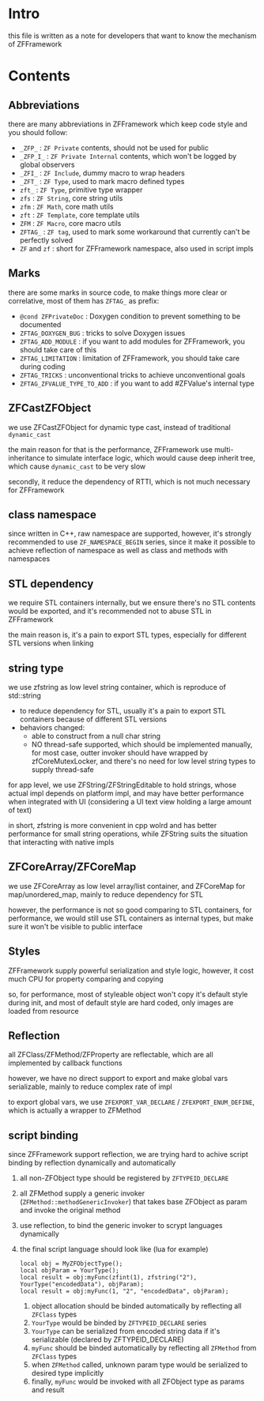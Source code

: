 # Intro

this file is written as a note for developers that want to know the mechanism of ZFFramework

# Contents

## Abbreviations

there are many abbreviations in ZFFramework which keep code style and you should follow:

* `_ZFP_` : `ZF Private` contents, should not be used for public
* `_ZFP_I_` : `ZF Private Internal` contents, which won't be logged by global observers
* `_ZFI_` : `ZF Include`, dummy macro to wrap headers
* `_ZFT_` : `ZF Type`, used to mark macro defined types
* `zft_` : `ZF Type`, primitive type wrapper
* `zfs` : `ZF String`, core string utils
* `zfm` : `ZF Math`, core math utils
* `zft` : `ZF Template`, core template utils
* `ZFM` : `ZF Macro`, core macro utils
* `ZFTAG_` : `ZF tag`, used to mark some workaround that currently can't be perfectly solved
* `ZF` and `zf` : short for ZFFramework namespace, also used in script impls


## Marks

there are some marks in source code, to make things more clear or correlative,
most of them has `ZFTAG_` as prefix:

* `@cond ZFPrivateDoc` : Doxygen condition to prevent something to be documented
* `ZFTAG_DOXYGEN_BUG` : tricks to solve Doxygen issues
* `ZFTAG_ADD_MODULE` : if you want to add modules for ZFFramework, you should take care of this
* `ZFTAG_LIMITATION` : limitation of ZFFramework, you should take care during coding
* `ZFTAG_TRICKS` : unconventional tricks to achieve unconventional goals
* `ZFTAG_ZFVALUE_TYPE_TO_ADD` : if you want to add #ZFValue's internal type


## ZFCastZFObject

we use ZFCastZFObject for dynamic type cast, instead of traditional `dynamic_cast`

the main reason for that is the performance, ZFFramework use multi-inheritance to simulate interface logic,
which would cause deep inherit tree, which cause `dynamic_cast` to be very slow

secondly, it reduce the dependency of RTTI, which is not much necessary for ZFFramework


## class namespace

since written in C++, raw namespace are supported, however,
it's strongly recommended to use `ZF_NAMESPACE_BEGIN` series,
since it make it possible to achieve reflection of namespace
as well as class and methods with namespaces


## STL dependency

we require STL containers internally, but we ensure there's no STL contents would be exported,
and it's recommended not to abuse STL in ZFFramework

the main reason is, it's a pain to export STL types,
especially for different STL versions when linking


## string type

we use zfstring as low level string container, which is reproduce of std::string

* to reduce dependency for STL, usually it's a pain to export STL containers because of different STL versions
* behaviors changed:
    * able to construct from a null char string
    * NO thread-safe supported,
        which should be implemented manually,
        for most case, outter invoker should have wrapped by zfCoreMutexLocker,
        and there's no need for low level string types to supply thread-safe

for app level, we use ZFString/ZFStringEditable to hold strings,
whose actual impl depends on platform impl,
and may have better performance when integrated with UI
(considering a UI text view holding a large amount of text)

in short, zfstring is more convenient in cpp wolrd and has better performance for small string operations,
while ZFString suits the situation that interacting with native impls


## ZFCoreArray/ZFCoreMap

we use ZFCoreArray as low level array/list container, and ZFCoreMap for map/unordered_map,
mainly to reduce dependency for STL

however, the performance is not so good comparing to STL containers,
for performance, we would still use STL containers as internal types,
but make sure it won't be visible to public interface


## Styles

ZFFramework supply powerful serialization and style logic,
however, it cost much CPU for property comparing and copying

so, for performance, most of styleable object won't copy it's default style during init,
and most of default style are hard coded, only images are loaded from resource


## Reflection

all ZFClass/ZFMethod/ZFProperty are reflectable,
which are all implemented by callback functions

however, we have no direct support to export and make global vars serializable,
mainly to reduce complex rate of impl

to export global vars, we use `ZFEXPORT_VAR_DECLARE` / `ZFEXPORT_ENUM_DEFINE`,
which is actually a wrapper to ZFMethod


## script binding

since ZFFramework support reflection,
we are trying hard to achive script binding by reflection dynamically and automatically

1. all non-ZFObject type should be registered by `ZFTYPEID_DECLARE`
1. all ZFMethod supply a generic invoker (`ZFMethod::methodGenericInvoker`)
    that takes base ZFObject as param and invoke the original method
1. use reflection, to bind the generic invoker to scrypt languages dynamically
1. the final script language should look like (lua for example)

    ```
    local obj = MyZFObjectType();
    local objParam = YourType();
    local result = obj:myFunc(zfint(1), zfstring("2"), YourType("encodedData"), objParam);
    local result = obj:myFunc(1, "2", "encodedData", objParam);
    ```

    1. object allocation should be binded automatically by reflecting all `ZFClass` types
    1. `YourType` would be binded by `ZFTYPEID_DECLARE` series
    1. `YourType` can be serialized from encoded string data if it's serializable
      (declared by ZFTYPEID_DECLARE)
    1. `myFunc` should be binded automatically by reflecting all `ZFMethod` from `ZFClass` types
    1. when `ZFMethod` called, unknown param type would be serialized to desired type implicitly
    1. finally, `myFunc` would be invoked with all ZFObject type as params and result


